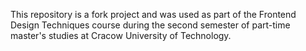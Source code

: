 This repository is a fork project and was used as part of the Frontend Design Techniques course during the second semester of part-time master's studies at Cracow University of Technology.

